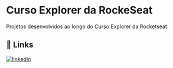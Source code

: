 
# Curso Explorer da RockeSeat

Projetos desenvolvidos ao longo do Curso Explorer da Rocketseat


## 🔗 Links
[![linkedin](https://img.shields.io/badge/linkedin-0A66C2?style=for-the-badge&logo=linkedin&logoColor=white)](https://www.linkedin.com/in/thiago-brito-1b7a82242/)


